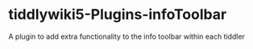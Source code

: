 tiddlywiki5-Plugins-infoToolbar
===============================

A plugin to add extra functionality to the info toolbar within each tiddler
